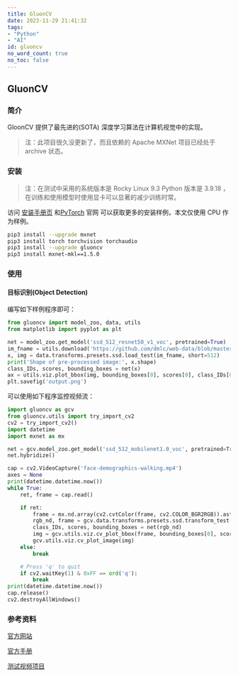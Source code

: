 ```yaml
---
title: GluonCV
date: 2023-11-29 21:41:32
tags: 
- "Python"
- "AI"
id: gluoncv
no_word_count: true
no_toc: false
---
```


## GluonCV

### 简介

GloonCV 提供了最先进的(SOTA) 深度学习算法在计算机视觉中的实现。

> 注：此项目很久没更新了，而且依赖的 Apache MXNet 项目已经处于 archive 状态。

### 安装

> 注：在测试中采用的系统版本是 Rocky Linux 9.3 Python 版本是 3.9.18 ，在训练和使用模型时使用显卡可以显著的减少训练时常。

访问 [安装手册页](https://cv.gluon.ai/install/install-more.html) 和[PyTorch](https://pytorch.org/get-started/locally/) 官网 可以获取更多的安装样例，本文仅使用 CPU 作为样例。 

```bash
pip3 install --upgrade mxnet
pip3 install torch torchvision torchaudio
pip3 install --upgrade gluoncv
pip3 install mxnet-mkl==1.5.0
```

### 使用

#### 目标识别(Object Detection)

编写如下样例程序即可：

```python
from gluoncv import model_zoo, data, utils
from matplotlib import pyplot as plt

net = model_zoo.get_model('ssd_512_resnet50_v1_voc', pretrained=True)
im_fname = utils.download('https://github.com/dmlc/web-data/blob/master/' + 'gluoncv/detection/street_small.jpg?raw=true',path='street_small.jpg')
x, img = data.transforms.presets.ssd.load_test(im_fname, short=512)
print('Shape of pre-processed image:', x.shape)
class_IDs, scores, bounding_boxes = net(x)
ax = utils.viz.plot_bbox(img, bounding_boxes[0], scores[0], class_IDs[0], class_names=net.classes)
plt.savefig('output.png')
```

可以使用如下程序监控视频流：

```python
import gluoncv as gcv
from gluoncv.utils import try_import_cv2
cv2 = try_import_cv2()
import datetime
import mxnet as mx

net = gcv.model_zoo.get_model('ssd_512_mobilenet1.0_voc', pretrained=True)
net.hybridize()

cap = cv2.VideoCapture('face-demographics-walking.mp4')
axes = None
print(datetime.datetime.now())
while True:
    ret, frame = cap.read()

    if ret:
        frame = mx.nd.array(cv2.cvtColor(frame, cv2.COLOR_BGR2RGB)).astype('uint8')
        rgb_nd, frame = gcv.data.transforms.presets.ssd.transform_test(frame, short=512, max_size=700)
        class_IDs, scores, bounding_boxes = net(rgb_nd)
        img = gcv.utils.viz.cv_plot_bbox(frame, bounding_boxes[0], scores[0], class_IDs[0], class_names=net.classes)
        gcv.utils.viz.cv_plot_image(img)
    else:
        break

    # Press 'q' to quit
    if cv2.waitKey(1) & 0xFF == ord('q'):
        break
print(datetime.datetime.now())
cap.release()
cv2.destroyAllWindows()
```

### 参考资料

[官方网站](https://cv.gluon.ai/)

[官方手册](https://cv.gluon.ai/contents.html)

[测试视频项目](https://github.com/intel-iot-devkit/sample-videos)

